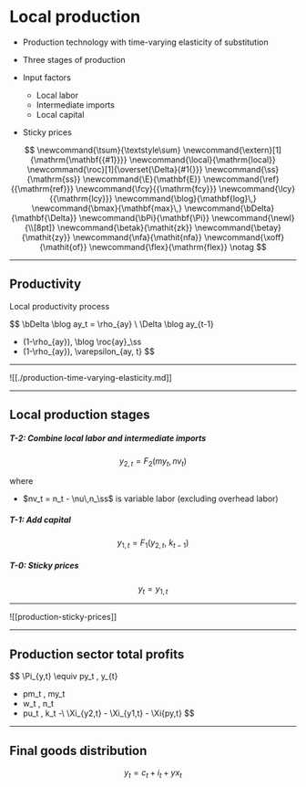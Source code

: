 
# Local production

* Production technology with time-varying elasticity of substitution

* Three stages of production
  
* Input factors
    * Local labor
    * Intermediate imports
    * Local capital

* Sticky prices


$$
\newcommand{\tsum}{\textstyle\sum}
\newcommand{\extern}[1]{\mathrm{\mathbf{{#1}}}}
\newcommand{\local}{\mathrm{local}}
\newcommand{\roc}[1]{\overset{\Delta}{#1{}}}
\newcommand{\ss}{\mathrm{ss}}
\newcommand{\E}{\mathbf{E}}
\newcommand{\ref}{{\mathrm{ref}}}
\newcommand{\fcy}{{\mathrm{fcy}}}
\newcommand{\lcy}{{\mathrm{lcy}}}
\newcommand{\blog}{\mathbf{log}\,}
\newcommand{\bmax}{\mathbf{max}\,}
\newcommand{\bDelta}{\mathbf{\Delta}}
\newcommand{\bPi}{\mathbf{\Pi}}
\newcommand{\newl}{\\[8pt]}
\newcommand{\betak}{\mathit{zk}}
\newcommand{\betay}{\mathit{zy}}
\newcommand{\nfa}{\mathit{nfa}}
\newcommand{\xoff}{\mathit{of}}
\newcommand{\flex}{\mathrm{flex}}
\notag
$$

---

## Productivity

Local productivity process

$$
\bDelta \blog ay_t =
\rho_{ay} \ \Delta \blog ay_{t-1} 
+ (1-\rho_{ay})\, \blog \roc{ay}_\ss
+ (1-\rho_{ay})\, \varepsilon_{ay, t}
$$

---

![[./production-time-varying-elasticity.md]]

---

## Local production stages

##### T-2: Combine local labor and intermediate imports

$$
y_{2,t} = F_2\bigl( my_t, nv_t \bigr)
$$

where

* $nv_t = n_t - \nu\,n_\ss$ is variable labor (excluding overhead labor)


##### T-1: Add capital

$$
y_{1,t} = F_1\bigl( y_{2,t},\ k_{t-1} \bigr)
$$

##### T-0: Sticky prices

$$
y_{t} = y_{1,t}
$$

---

![[production-sticky-prices]]

---

## Production sector total profits

$$
\Pi_{y,t}
\equiv py_t \, y_{t}
- pm_t \, my_t 
- w_t \, n_t
- pu_t \, k_t 
-\ \Xi_{y2,t} - \Xi_{y1,t} - \Xi{py,t}
$$

---

## Final goods distribution

$$
y_t = c_t + i_t + yx_t 
$$


